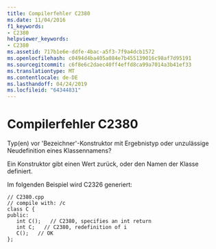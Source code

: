 ```yaml
---
title: Compilerfehler C2380
ms.date: 11/04/2016
f1_keywords:
- C2380
helpviewer_keywords:
- C2380
ms.assetid: 717b1e6e-ddfe-4bac-a5f3-7f9a4dcb1572
ms.openlocfilehash: c0494d4ba405a084e7b455139016c98af7d95191
ms.sourcegitcommit: c6f8e6c2daec40ff4effd8ca99a7014a3b41ef33
ms.translationtype: MT
ms.contentlocale: de-DE
ms.lasthandoff: 04/24/2019
ms.locfileid: "64344831"
---
```

# <a name="compiler-error-c2380"></a>Compilerfehler C2380

Typ(en) vor 'Bezeichner'-Konstruktor mit Ergebnistyp oder unzulässige Neudefinition eines Klassennamens?

Ein Konstruktor gibt einen Wert zurück, oder den Namen der Klasse definiert.

Im folgenden Beispiel wird C2326 generiert:

```
// C2380.cpp
// compile with: /c
class C {
public:
   int C();   // C2380, specifies an int return
   int C;   // C2380, redefinition of i
   C();   // OK
};
```
